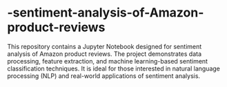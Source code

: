 # -sentiment-analysis-of-Amazon-product-reviews
This repository contains a Jupyter Notebook designed for sentiment analysis of Amazon product reviews. The project demonstrates data processing, feature extraction, and machine learning-based sentiment classification techniques. It is ideal for those interested in natural language processing (NLP) and real-world applications of sentiment analysis.
